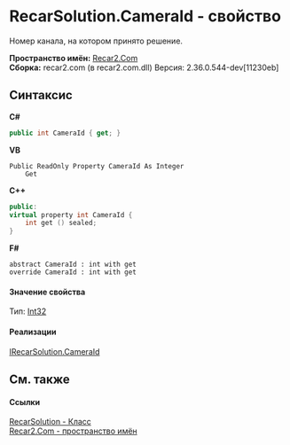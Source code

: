 # RecarSolution.CameraId - свойство
 

Номер канала, на котором принято решение.

**Пространство имён:**&nbsp;<a href="68726a4f-5108-9c67-8918-cc6a6e73f216">Recar2.Com</a><br />**Сборка:**&nbsp;recar2.com (в recar2.com.dll) Версия: 2.36.0.544-dev[11230eb]

## Синтаксис

**C#**<br />
``` C#
public int CameraId { get; }
```

**VB**<br />
``` VB
Public ReadOnly Property CameraId As Integer
	Get
```

**C++**<br />
``` C++
public:
virtual property int CameraId {
	int get () sealed;
}
```

**F#**<br />
``` F#
abstract CameraId : int with get
override CameraId : int with get
```


#### Значение свойства
Тип:&nbsp;<a href="http://msdn2.microsoft.com/ru-ru/library/td2s409d" target="_blank">Int32</a>

#### Реализации
<a href="ed220c27-39ce-70dd-c05c-32206bd00902">IRecarSolution.CameraId</a><br />

## См. также


#### Ссылки
<a href="e14aa29d-ef2f-13de-5e80-a958cdec2097">RecarSolution - Класс</a><br /><a href="68726a4f-5108-9c67-8918-cc6a6e73f216">Recar2.Com - пространство имён</a><br />